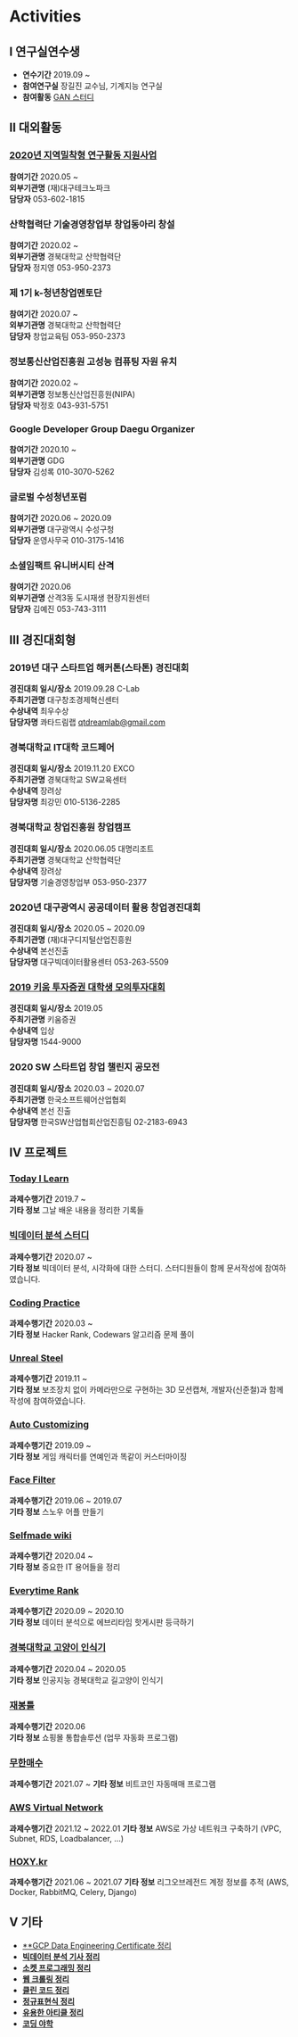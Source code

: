 # Activities
## Ⅰ 연구실연수생
- **연수기간** 2019.09 ~
- **참여연구실** 장길진 교수님, 기계지능 연구실
- **참여활동** [GAN 스터디](Lab/GAN%20Study/README.md)   

## Ⅱ 대외활동
### [2020년 지역밀착형 연구활동 지원사업](Activity/01/README.md)   
**참여기간** 2020.05 ~  
**외부기관명** (재)대구테크노파크  
**담당자** 053-602-1815  
### 산학협력단 기술경영창업부 창업동아리 창설
**참여기간** 2020.02 ~   
**외부기관명** 경북대학교 산학협력단  
**담당자** 정지영 053-950-2373   
### 제 1기 k-청년창업멘토단
**참여기간** 2020.07 ~   
**외부기관명** 경북대학교 산학협력단  
**담당자** 창업교육팀 053-950-2373   

### 정보통신산업진흥원 고성능 컴퓨팅 자원 유치
**참여기간** 2020.02 ~  
**외부기관명** 정보통신산업진흥원(NIPA)  
**담당자** 박정호 043-931-5751  
### Google Developer Group Daegu Organizer
**참여기간** 2020.10 ~  
**외부기관명** GDG  
**담당자** 김성록 010-3070-5262  
### 글로벌 수성청년포럼
**참여기간** 2020.06 ~ 2020.09  
**외부기관명** 대구광역시 수성구청   
**담당자** 운영사무국 010-3175-1416  
### 소셜임팩트 유니버시티 산격
**참여기간** 2020.06  
**외부기관명** 산격3동 도시재생 현장지원센터  
**담당자** 김예진 053-743-3111  

## Ⅲ 경진대회형
### 2019년 대구 스타트업 해커톤(스타톤) 경진대회
**경진대회 일시/장소** 2019.09.28 C-Lab  
**주최기관명** 대구창조경제혁신센터  
**수상내역** 최우수상  
**담당자명** 콰타드림랩 qtdreamlab@gmail.com  
### 경북대학교 IT대학 코드페어
**경진대회 일시/장소** 2019.11.20 EXCO  
**주최기관명** 경북대학교 SW교육센터  
**수상내역** 장려상  
**담당자명** 최강민 010-5136-2285  
### 경북대학교 창업진흥원 창업캠프
**경진대회 일시/장소** 2020.06.05 대명리조트  
**주최기관명** 경북대학교 산학협력단  
**수상내역** 장려상  
**담당자명** 기술경영창업부 053-950-2377  
### 2020년 대구광역시 공공데이터 활용 창업경진대회
**경진대회 일시/장소** 2020.05 ~ 2020.09  
**주최기관명** (재)대구디지털산업진흥원  
**수상내역** 본선진출  
**담당자명** 대구빅데이터활용센터 053-263-5509  
### [2019 키움 투자증권 대학생 모의투자대회](contest/kium/README.md)   
**경진대회 일시/장소** 2019.05  
**주최기관명** 키움증권  
**수상내역** 입상  
**담당자명** 1544-9000  
### 2020 SW 스타트업 창업 챌린지 공모전
**경진대회 일시/장소** 2020.03 ~ 2020.07  
**주최기관명** 한국소프트웨어산업협회  
**수상내역** 본선 진출  
**담당자명** 한국SW산업협회산업진흥팀 02-2183-6943  
## Ⅳ 프로젝트
### [Today I Learn](https://github.com/CasselKim/TIL)   
**과제수행기간** 2019.7 ~  
**기타 정보** 그날 배운 내용을 정리한 기록들  
### [빅데이터 분석 스터디](https://github.com/haedal-with-knu/HaedalDataCenter)   
**과제수행기간** 2020.07 ~  
**기타 정보** 빅데이터 분석, 시각화에 대한 스터디. 스터디원들이 함께 문서작성에 참여하였습니다.  
### [Coding Practice](https://github.com/CasselKim/CodingPractice)   
**과제수행기간** 2020.03 ~  
**기타 정보** Hacker Rank, Codewars 알고리즘 문제 풀이  
### [Unreal Steel](https://github.com/HP-DEVGRU/UnrealSteel)   
**과제수행기간** 2019.11 ~  
**기타 정보** 보조장치 없이 카메라만으로 구현하는 3D 모션캡쳐, 개발자(신준철)과 함께 작성에 참여하였습니다.  
### [Auto Customizing](https://github.com/CasselKim/AutoCustomizing)   
**과제수행기간** 2019.09 ~  
**기타 정보** 게임 캐릭터를 연예인과 똑같이 커스터마이징  
### [Face Filter](https://github.com/CasselKim/FaceFilter)   
**과제수행기간** 2019.06 ~ 2019.07  
**기타 정보** 스노우 어플 만들기  
### [Selfmade wiki](https://github.com/CasselKim/selfmade_wiki)   
**과제수행기간** 2020.04 ~  
**기타 정보** 중요한 IT 용어들을 정리  
### [Everytime Rank](https://github.com/CasselKim/EverytimeRank)   
**과제수행기간** 2020.09 ~ 2020.10  
**기타 정보** 데이터 분석으로 에브리타임 핫게시판 등극하기  
### [경북대학교 고양이 인식기](https://github.com/CasselKim/Knyang)   
**과제수행기간** 2020.04 ~ 2020.05  
**기타 정보** 인공지능  경북대학교 길고양이 인식기  
### [재봉틀](Projects/Jaebongteul/README.md)   
**과제수행기간** 2020.06  
**기타 정보** 쇼핑몰 통합솔루션 (업무 자동화 프로그램)  
### [무한매수](https://github.com/CasselKim/muhan_maesuV2)   
**과제수행기간** 2021.07 ~
**기타 정보** 비트코인 자동매매 프로그램  
### [AWS Virtual Network](https://github.com/CasselKim/AWS_virtual_network)  
**과제수행기간** 2021.12 ~ 2022.01
**기타 정보** AWS로 가상 네트워크 구축하기 (VPC, Subnet, RDS, Loadbalancer, ...)
### [HOXY.kr](https://github.com/CasselKim/hoxy.kr)  
**과제수행기간** 2021.06 ~ 2021.07
**기타 정보** 리그오브레전드 계정 정보를 추적 (AWS, Docker, RabbitMQ, Celery, Django)  
## Ⅴ 기타
- [**GCP Data Engineering Certificate 정리](https://github.com/CasselKim/GCPDataEngineer)
- [**빅데이터 분석 기사 정리**](https://github.com/CasselKim/BigdataCert)  
- [**소켓 프로그래밍 정리**](etc/socket/README.md)   
- [**웹 크롤링 정리**](etc/crawling/README.md)   
- [**클린 코드 정리**](etc/cleancode/README.md)    
- [**정규표현식 정리**](etc/re/README.md)   
- [**유용한 아티클 정리**](https://github.com/CasselKim/UsefulArticles)   
- [**코딩 야학**](https://github.com/CasselKim/codingyahac)   
